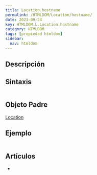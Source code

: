 ```yaml
---
title: Location.hostname
permalink: /HTMLDOM/Location/hostname/
date: 2023-09-24
key: HTMLDOM.L.Location.hostname
category: HTMLDOM
tags: [propiedad htmldom]
sidebar:
  nav: htmldom
---
```


## Descripción


## Sintaxis


```javascript

```


## Objeto Padre


[Location](https://www.w3api.com/HTMLDOM/Location/)


## Ejemplo


```javascript

```


## Artículos

- 
